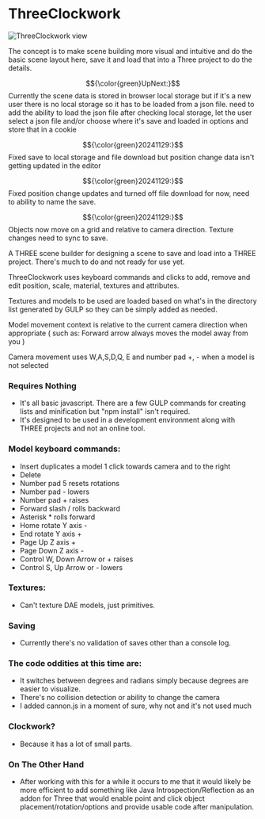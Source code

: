 
 
 # ThreeClockwork 

![ThreeClockwork view](https://kellycode.github.io/ThreeClockwork/readme_img.jpg)

The concept is to make scene building more visual and intuitive and do the basic scene layout here, save it and load that into a Three project to do the details.

$${\color{green}UpNext:}$$ Currently the scene data is stored in browser local storage but if it's a new user there is no local storage so it has to be loaded from a json file.  need to add the ability to load the json file after checking local storage, let the user select a json file and/or choose where it's save and loaded in options and store that in a cookie

$${\color{green}20241129:}$$ Fixed save to local storage and file download but position change data isn't getting updated in the editor  

$${\color{green}20241129:}$$ Fixed position change updates and turned off file download for now, need to ability to name the save.  

$${\color{green}20241129:}$$ Objects now move on a grid and relative to camera direction. Texture changes need to sync to save.

A THREE scene builder for designing a scene to save and load into a THREE project.  There's much to do and not ready for use yet.

ThreeClockwork uses keyboard commands and clicks to add, remove and edit position, scale, material, textures and attributes.

Textures and models to be used are loaded based on what's in the directory list generated by GULP so they can be simply added as needed.

Model movement context is relative to the current camera direction when appropriate ( such as: Forward arrow always moves the model away from you )  

Camera movement uses W,A,S,D,Q, E and number pad +, - when a model is not selected

### Requires Nothing

 - It's all basic javascript. There are a few GULP commands for creating lists and minification but "npm install" isn't required.
 - It's designed to be used in a development environment along with THREE projects and not an online tool.

### Model keyboard commands:

 - Insert duplicates a model 1 click towards camera and to the right
 - Delete
 - Number pad 5 resets rotations
 - Number pad - lowers
 - Number pad + raises
 - Forward slash / rolls backward
 - Asterisk * rolls forward
 - Home rotate Y axis -
 - End rotate Y axis +
 - Page Up Z axis +
 - Page Down Z axis -
 - Control W, Down Arrow or + raises
 - Control S, Up Arrow or - lowers
 
### Textures:
 - Can't texture DAE models, just primitives.

### Saving

 - Currently there's no validation of saves other than a console log.

### The code oddities at this time are:

 - It switches between degrees and radians simply because degrees are easier to visualize.
 - There's no collision detection or ability to change the camera
 - I added cannon.js in a moment of sure, why not and it's not used much

### Clockwork?
- Because it has a lot of small parts.

### On The Other Hand
- After working with this for a while it occurs to me that it would likely be more efficient to add something like Java Introspection/Reflection as an addon for Three that would enable point and click object placement/rotation/options and provide usable code after manipulation.
